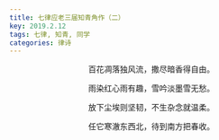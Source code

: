 ```yaml
---
title: 七律应老三届知青角作（二）
key: 2019.2.12
tags: 七律, 知青, 同学
categories: 律诗
---
```


<p align="center">百花凋落独风流，撒尽暗香得自由。
</p>
<p align="center">雨染红心雨有趣，雪吟淡墨雪无愁。
</p>
<p align="center">放下尘埃则坚韧，不生杂念就温柔。
</p>
<p align="center">任它寒澈东西北，待到南方把春收。
</p>
<p align="center"></br>
</p>
